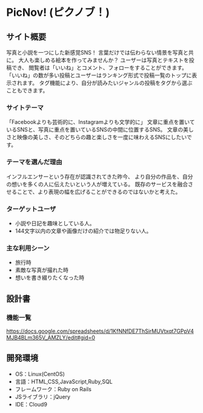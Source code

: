 # PicNov! (ピクノブ！)

## サイト概要
写真と小説を一つにした新感覚SNS！ 言葉だけでは伝わらない情景を写真と共に。
大人も楽しめる絵本を作ってみませんか？
ユーザーは写真とテキストを投稿でき、 閲覧者は「いいね」とコメント、フォローをすることができます。
「いいね」の数が多い投稿とユーザーはランキング形式で投稿一覧のトップに表示されます。 タグ機能により、自分が読みたいジャンルの投稿をタグから選ぶこともできます。


### サイトテーマ
「Facebookよりも芸術的に、Instagramよりも文学的に」 文章に重点を置いているSNSと、写真に重点を置いているSNSの中間に位置するSNS。
文章の美しさと映像の美しさ、そのどちらの趣と楽しさを一度に味わえるSNSにしたいです。

### テーマを選んだ理由
インフルエンサーという存在が認識されてきた昨今、 より自分の作品を、自分の想いを多くの人に伝えたいという人が増えている。
既存のサービスを融合させることで、より表現の幅を広げることができるのではないかと考えた。

### ターゲットユーザ
- 小説や日記を趣味としている人。
- 144文字以内の文章や画像だけの紹介では物足りない人。

### 主な利用シーン
- 旅行時
- 素敵な写真が撮れた時
 - 想いを書き綴りたくなった時

## 設計書

### 機能一覧
https://docs.google.com/spreadsheets/d/1KfNNfDE7ThSirMUVtxqt7GPpV4MJB4BLm365V_AMZLY/edit#gid=0

## 開発環境
- OS：Linux(CentOS)
- 言語：HTML,CSS,JavaScript,Ruby,SQL
- フレームワーク：Ruby on Rails
- JSライブラリ：jQuery
- IDE：Cloud9

